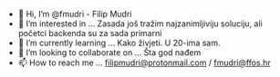 - 👋 Hi, I’m @fmudri - Filip Mudri
- 👀 I’m interested in ... Zasada još tražim najzanimljiviju soluciju, ali početci backenda su za sada primarni
- 🌱 I’m currently learning ... Kako živjeti. U 20-ima sam.
- 💞️ I’m looking to collaborate on ... Šta god nađem
- 📫 How to reach me ... filipmudri@protonmail.com / fmudri@ffos.hr

<!---
fmudri/fmudri is a ✨ special ✨ repository because its `README.md` (this file) appears on your GitHub profile.
You can click the Preview link to take a look at your changes.
--->
